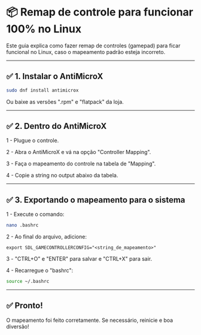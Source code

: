# 📦 Remap de controle para funcionar 100% no Linux

Este guia explica como fazer remap de controles (gamepad) para ficar funcional no Linux, caso o mapeamento padrão esteja incorreto.

---

## ✅ 1. Instalar o AntiMicroX

```bash
sudo dnf install antimicrox
```

Ou baixe as versões ".rpm" e "flatpack" da loja. 

---

## ✅ 2. Dentro do AntiMicroX

1 - Plugue o controle.

2 - Abra o AntiMicroX e vá na opção "Controller Mapping".

3 - Faça o mapeamento do controle na tabela de "Mapping".

4 - Copie a string no output abaixo da tabela.

---

## ✅ 3. Exportando o mapeamento para o sistema

1 - Execute o comando:

```bash
nano .bashrc
```

2 - Ao final do arquivo, adicione:

`export SDL_GAMECONTROLLERCONFIG="<string_de_mapeamento>"`

3 - "CTRL+O" e "ENTER" para salvar e "CTRL+X" para sair.

4 - Recarregue o "bashrc":

```bash
source ~/.bashrc
```

---

## ✅ Pronto!

O mapeamento foi feito corretamente. Se necessário, reinicie e boa diversão!
